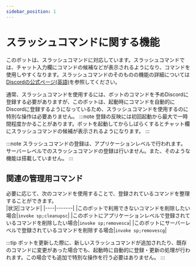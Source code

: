 ```yaml
---
sidebar_position: 1
---
```


# スラッシュコマンドに関する機能
このボットは、スラッシュコマンドに対応しています。スラッシュコマンドでは、チャット入力欄にコマンドの候補などが表示されるようになり、コマンドを使用しやすくなります。スラッシュコマンドのそのものの機能の詳細については[Discordの公式ページ(英語)](https://support.discord.com/hc/ja/articles/1500000368501-Slash-Commands-FAQ)を参照してください。


通常、スラッシュコマンドを使用するには、ボットのコマンドを予めDiscordに登録する必要がありますが、このボットは、起動時にコマンドを自動的にDiscordに登録するようになっているため、スラッシュコマンドを使用するのに特別な操作は必要ありません。
:::note
登録の反映には初回起動から最大で一時間程度かかることがあります。ボットを起動してからしばらくするとチャット欄にスラッシュコマンドの候補が表示されるようになります。
:::

:::note
スラッシュコマンドの登録は、アプリケーションレベルで行われます。サーバーレベルでのスラッシュコマンドの登録は行いません。また、そのような機能は搭載していません。
:::

## 関連の管理用コマンド
必要に応じて、次のコマンドを使用することで、登録されているコマンドを整理することができます。  
  |状況|コマンド|
  |----|-------|
  |このボットで利用できないコマンドを削除したい場合|`invoke sp;cleanupsc`|
  |このボットにアプリケーションレベルで登録されているコマンドを削除したい場合|`invoke sp;removesca`|
  |このボットにサーバーレベルで登録されているコマンドを削除する場合|`invoke sp;removescg`|

:::tip
ボットを更新した際に、新しいスラッシュコマンドが追加されたり、既存のコマンドに変更があった場合でも、起動時に自動的に登録・更新の処理が行われます。この場合でも追加で特別な操作を行う必要はありません。
:::
